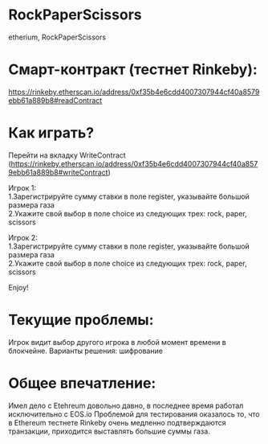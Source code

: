 # RockPaperScissors
etherium, RockPaperScissors

# Смарт-контракт (тестнет Rinkeby):
https://rinkeby.etherscan.io/address/0xf35b4e6cdd4007307944cf40a8579ebb61a889b8#readContract


# Как играть?
Перейти на вкладку WriteContract (https://rinkeby.etherscan.io/address/0xf35b4e6cdd4007307944cf40a8579ebb61a889b8#writeContract)

Игрок 1:<br/>
1.Зарегистрируйте сумму ставки в поле register, указывайте большой размера газа<br/>
2.Укажите свой выбор в поле choice  из следующих трех: rock, paper, scissors<br/>
  
Игрок 2:<br/>
1.Зарегистрируйте сумму ставки в поле register, указывайте большой размера газа<br/> 
2.Укажите свой выбор в поле choice из следующих трех: rock, paper, scissors<br/>
  
Enjoy!

# Текущие проблемы:
Игрок видит выбор другого игрока в любой момент времени в блокчейне.
Варианты решения: шифрование

# Общее впечатление:
Имел дело с Etehreum довольно давно, в последнее время работал исключительно с EOS.io
Проблемой для тестирования оказалось то, что в Ethereum тестнете Rinkeby очень медленно подтверждаются транзакции, приходится выставлять большие суммы газа.






  
